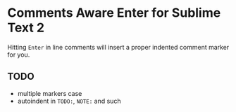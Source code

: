 # Comments Aware Enter for Sublime Text 2

Hitting `Enter` in line comments will insert a proper indented comment marker for you.


## TODO

- multiple markers case
- autoindent in `TODO:`, `NOTE:` and such